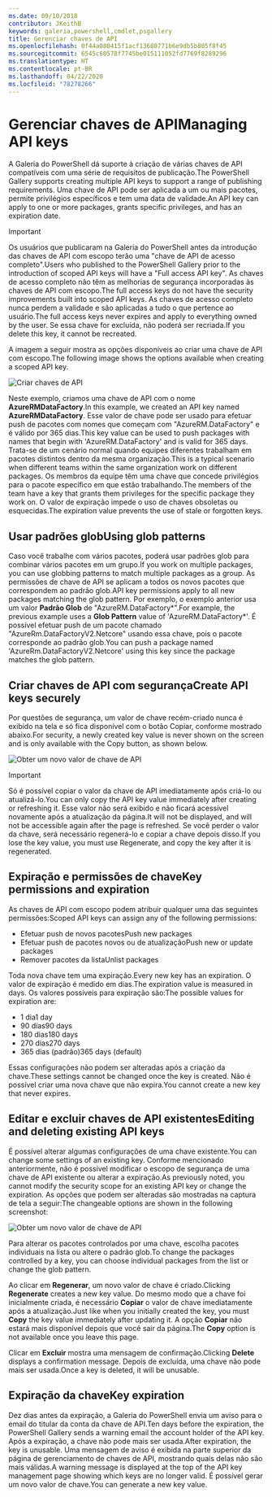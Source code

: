 ```yaml
---
ms.date: 09/10/2018
contributor: JKeithB
keywords: galeria,powershell,cmdlet,psgallery
title: Gerenciar chaves de API
ms.openlocfilehash: 0f44a080415f1acf13680771b6e9db5b805f8f45
ms.sourcegitcommit: 6545c60578f7745be015111052fd7769f8289296
ms.translationtype: HT
ms.contentlocale: pt-BR
ms.lasthandoff: 04/22/2020
ms.locfileid: "78278266"
---
```

# <a name="managing-api-keys"></a><span data-ttu-id="9a8a4-103">Gerenciar chaves de API</span><span class="sxs-lookup"><span data-stu-id="9a8a4-103">Managing API keys</span></span>

<span data-ttu-id="9a8a4-104">A Galeria do PowerShell dá suporte à criação de várias chaves de API compatíveis com uma série de requisitos de publicação.</span><span class="sxs-lookup"><span data-stu-id="9a8a4-104">The PowerShell Gallery supports creating multiple API keys to support a range of publishing requirements.</span></span> <span data-ttu-id="9a8a4-105">Uma chave de API pode ser aplicada a um ou mais pacotes, permite privilégios específicos e tem uma data de validade.</span><span class="sxs-lookup"><span data-stu-id="9a8a4-105">An API key can apply to one or more packages, grants specific privileges, and has an expiration date.</span></span>

> [!IMPORTANT]
> <span data-ttu-id="9a8a4-106">Os usuários que publicaram na Galeria do PowerShell antes da introdução das chaves de API com escopo terão uma "chave de API de acesso completo".</span><span class="sxs-lookup"><span data-stu-id="9a8a4-106">Users who published to the PowerShell Gallery prior to the introduction of scoped API keys will have a "Full access API key".</span></span> <span data-ttu-id="9a8a4-107">As chaves de acesso completo não têm as melhorias de segurança incorporadas às chaves de API com escopo.</span><span class="sxs-lookup"><span data-stu-id="9a8a4-107">The full access keys do not have the security improvements built into scoped API keys.</span></span> <span data-ttu-id="9a8a4-108">As chaves de acesso completo nunca perdem a validade e são aplicadas a tudo o que pertence ao usuário.</span><span class="sxs-lookup"><span data-stu-id="9a8a4-108">The full access keys never expires and apply to everything owned by the user.</span></span> <span data-ttu-id="9a8a4-109">Se essa chave for excluída, não poderá ser recriada.</span><span class="sxs-lookup"><span data-stu-id="9a8a4-109">If you delete this key, it cannot be recreated.</span></span>

<span data-ttu-id="9a8a4-110">A imagem a seguir mostra as opções disponíveis ao criar uma chave de API com escopo.</span><span class="sxs-lookup"><span data-stu-id="9a8a4-110">The following image shows the options available when creating a scoped API key.</span></span>

![Criar chaves de API](media/creating-APIkeys/PSGallery_KeyScoped.png)

<span data-ttu-id="9a8a4-112">Neste exemplo, criamos uma chave de API com o nome **AzureRMDataFactory**.</span><span class="sxs-lookup"><span data-stu-id="9a8a4-112">In this example, we created an API key named **AzureRMDataFactory**.</span></span> <span data-ttu-id="9a8a4-113">Esse valor de chave pode ser usado para efetuar push de pacotes com nomes que começam com "AzureRM.DataFactory" e é válido por 365 dias.</span><span class="sxs-lookup"><span data-stu-id="9a8a4-113">This key value can be used to push packages with names that begin with 'AzureRM.DataFactory' and is valid for 365 days.</span></span> <span data-ttu-id="9a8a4-114">Trata-se de um cenário normal quando equipes diferentes trabalham em pacotes distintos dentro da mesma organização.</span><span class="sxs-lookup"><span data-stu-id="9a8a4-114">This is a typical scenario when different teams within the same organization work on different packages.</span></span> <span data-ttu-id="9a8a4-115">Os membros da equipe têm uma chave que concede privilégios para o pacote específico em que estão trabalhando.</span><span class="sxs-lookup"><span data-stu-id="9a8a4-115">The members of the team have a key that grants them privileges for the specific package they work on.</span></span>
<span data-ttu-id="9a8a4-116">O valor de expiração impede o uso de chaves obsoletas ou esquecidas.</span><span class="sxs-lookup"><span data-stu-id="9a8a4-116">The expiration value prevents the use of stale or forgotten keys.</span></span>

## <a name="using-glob-patterns"></a><span data-ttu-id="9a8a4-117">Usar padrões glob</span><span class="sxs-lookup"><span data-stu-id="9a8a4-117">Using glob patterns</span></span>

<span data-ttu-id="9a8a4-118">Caso você trabalhe com vários pacotes, poderá usar padrões glob para combinar vários pacotes em um grupo.</span><span class="sxs-lookup"><span data-stu-id="9a8a4-118">If you work on multiple packages, you can use globbing patterns to match multiple packages as a group.</span></span> <span data-ttu-id="9a8a4-119">As permissões de chave de API se aplicam a todos os novos pacotes que correspondem ao padrão glob.</span><span class="sxs-lookup"><span data-stu-id="9a8a4-119">API key permissions apply to all new packages matching the glob pattern.</span></span> <span data-ttu-id="9a8a4-120">Por exemplo, o exemplo anterior usa um valor **Padrão Glob** de "AzureRM.DataFactory\*".</span><span class="sxs-lookup"><span data-stu-id="9a8a4-120">For example, the previous example uses a **Glob Pattern** value of 'AzureRM.DataFactory\*'.</span></span> <span data-ttu-id="9a8a4-121">É possível efetuar push de um pacote chamado "AzureRm.DataFactoryV2.Netcore" usando essa chave, pois o pacote corresponde ao padrão glob.</span><span class="sxs-lookup"><span data-stu-id="9a8a4-121">You can push a package named 'AzureRm.DataFactoryV2.Netcore' using this key since the package matches the glob pattern.</span></span>

## <a name="create-api-keys-securely"></a><span data-ttu-id="9a8a4-122">Criar chaves de API com segurança</span><span class="sxs-lookup"><span data-stu-id="9a8a4-122">Create API keys securely</span></span>

<span data-ttu-id="9a8a4-123">Por questões de segurança, um valor de chave recém-criado nunca é exibido na tela e só fica disponível com o botão Copiar, conforme mostrado abaixo.</span><span class="sxs-lookup"><span data-stu-id="9a8a4-123">For security, a newly created key value is never shown on the screen and is only available with the Copy button, as shown below.</span></span>

![Obter um novo valor de chave de API](media/creating-APIkeys/PSGallery_CopyCreatedKey.png)

> [!IMPORTANT]
> <span data-ttu-id="9a8a4-125">Só é possível copiar o valor da chave de API imediatamente após criá-lo ou atualizá-lo.</span><span class="sxs-lookup"><span data-stu-id="9a8a4-125">You can only copy the API key value immediately after creating or refreshing it.</span></span> <span data-ttu-id="9a8a4-126">Esse valor não será exibido e não ficará acessível novamente após a atualização da página.</span><span class="sxs-lookup"><span data-stu-id="9a8a4-126">It will not be displayed, and will not be accessible again after the page is refreshed.</span></span> <span data-ttu-id="9a8a4-127">Se você perder o valor da chave, será necessário regenerá-lo e copiar a chave depois disso.</span><span class="sxs-lookup"><span data-stu-id="9a8a4-127">If you lose the key value, you must use Regenerate, and copy the key after it is regenerated.</span></span>

## <a name="key-permissions-and-expiration"></a><span data-ttu-id="9a8a4-128">Expiração e permissões de chave</span><span class="sxs-lookup"><span data-stu-id="9a8a4-128">Key permissions and expiration</span></span>

<span data-ttu-id="9a8a4-129">As chaves de API com escopo podem atribuir qualquer uma das seguintes permissões:</span><span class="sxs-lookup"><span data-stu-id="9a8a4-129">Scoped API keys can assign any of the following permissions:</span></span>

- <span data-ttu-id="9a8a4-130">Efetuar push de novos pacotes</span><span class="sxs-lookup"><span data-stu-id="9a8a4-130">Push new packages</span></span>
- <span data-ttu-id="9a8a4-131">Efetuar push de pacotes novos ou de atualização</span><span class="sxs-lookup"><span data-stu-id="9a8a4-131">Push new or update packages</span></span>
- <span data-ttu-id="9a8a4-132">Remover pacotes da lista</span><span class="sxs-lookup"><span data-stu-id="9a8a4-132">Unlist packages</span></span>

<span data-ttu-id="9a8a4-133">Toda nova chave tem uma expiração.</span><span class="sxs-lookup"><span data-stu-id="9a8a4-133">Every new key has an expiration.</span></span> <span data-ttu-id="9a8a4-134">O valor de expiração é medido em dias.</span><span class="sxs-lookup"><span data-stu-id="9a8a4-134">The expiration value is measured in days.</span></span> <span data-ttu-id="9a8a4-135">Os valores possíveis para expiração são:</span><span class="sxs-lookup"><span data-stu-id="9a8a4-135">The possible values for expiration are:</span></span>

- <span data-ttu-id="9a8a4-136">1 dia</span><span class="sxs-lookup"><span data-stu-id="9a8a4-136">1 day</span></span>
- <span data-ttu-id="9a8a4-137">90 dias</span><span class="sxs-lookup"><span data-stu-id="9a8a4-137">90 days</span></span>
- <span data-ttu-id="9a8a4-138">180 dias</span><span class="sxs-lookup"><span data-stu-id="9a8a4-138">180 days</span></span>
- <span data-ttu-id="9a8a4-139">270 dias</span><span class="sxs-lookup"><span data-stu-id="9a8a4-139">270 days</span></span>
- <span data-ttu-id="9a8a4-140">365 dias (padrão)</span><span class="sxs-lookup"><span data-stu-id="9a8a4-140">365 days (default)</span></span>

<span data-ttu-id="9a8a4-141">Essas configurações não podem ser alteradas após a criação da chave.</span><span class="sxs-lookup"><span data-stu-id="9a8a4-141">These settings cannot be changed once the key is created.</span></span> <span data-ttu-id="9a8a4-142">Não é possível criar uma nova chave que não expira.</span><span class="sxs-lookup"><span data-stu-id="9a8a4-142">You cannot create a new key that never expires.</span></span>

## <a name="editing-and-deleting-existing-api-keys"></a><span data-ttu-id="9a8a4-143">Editar e excluir chaves de API existentes</span><span class="sxs-lookup"><span data-stu-id="9a8a4-143">Editing and deleting existing API keys</span></span>

<span data-ttu-id="9a8a4-144">É possível alterar algumas configurações de uma chave existente.</span><span class="sxs-lookup"><span data-stu-id="9a8a4-144">You can change some settings of an existing key.</span></span> <span data-ttu-id="9a8a4-145">Conforme mencionado anteriormente, não é possível modificar o escopo de segurança de uma chave de API existente ou alterar a expiração.</span><span class="sxs-lookup"><span data-stu-id="9a8a4-145">As previously noted, you cannot modify the security scope for an existing API key or change the expiration.</span></span> <span data-ttu-id="9a8a4-146">As opções que podem ser alteradas são mostradas na captura de tela a seguir:</span><span class="sxs-lookup"><span data-stu-id="9a8a4-146">The changeable options are shown in the following screenshot:</span></span>

![Obter um novo valor de chave de API](media/creating-APIkeys/PSGallery_EditAPIKey.png)

<span data-ttu-id="9a8a4-148">Para alterar os pacotes controlados por uma chave, escolha pacotes individuais na lista ou altere o padrão glob.</span><span class="sxs-lookup"><span data-stu-id="9a8a4-148">To change the packages controlled by a key, you can choose individual packages from the list or change the glob pattern.</span></span>

<span data-ttu-id="9a8a4-149">Ao clicar em **Regenerar**, um novo valor de chave é criado.</span><span class="sxs-lookup"><span data-stu-id="9a8a4-149">Clicking **Regenerate** creates a new key value.</span></span> <span data-ttu-id="9a8a4-150">Do mesmo modo que a chave foi inicialmente criada, é necessário **Copiar** o valor de chave imediatamente após a atualização.</span><span class="sxs-lookup"><span data-stu-id="9a8a4-150">Just like when you initially created the key, you must **Copy** the key value immediately after updating it.</span></span> <span data-ttu-id="9a8a4-151">A opção **Copiar** não estará mais disponível depois que você sair da página.</span><span class="sxs-lookup"><span data-stu-id="9a8a4-151">The **Copy** option is not available once you leave this page.</span></span>

<span data-ttu-id="9a8a4-152">Clicar em **Excluir** mostra uma mensagem de confirmação.</span><span class="sxs-lookup"><span data-stu-id="9a8a4-152">Clicking **Delete** displays a confirmation message.</span></span> <span data-ttu-id="9a8a4-153">Depois de excluída, uma chave não pode mais ser usada.</span><span class="sxs-lookup"><span data-stu-id="9a8a4-153">Once a key is deleted, it will be unusable.</span></span>

## <a name="key-expiration"></a><span data-ttu-id="9a8a4-154">Expiração da chave</span><span class="sxs-lookup"><span data-stu-id="9a8a4-154">Key expiration</span></span>

<span data-ttu-id="9a8a4-155">Dez dias antes da expiração, a Galeria do PowerShell envia um aviso para o email do titular da conta da chave de API.</span><span class="sxs-lookup"><span data-stu-id="9a8a4-155">Ten days before the expiration, the PowerShell Gallery sends a warning email the account holder of the API key.</span></span> <span data-ttu-id="9a8a4-156">Após a expiração, a chave não pode mais ser usada.</span><span class="sxs-lookup"><span data-stu-id="9a8a4-156">After expiration, the key is unusable.</span></span> <span data-ttu-id="9a8a4-157">Uma mensagem de aviso é exibida na parte superior da página de gerenciamento de chaves de API, mostrando quais delas não são mais válidas.</span><span class="sxs-lookup"><span data-stu-id="9a8a4-157">A warning message is displayed at the top of the API key management page showing which keys are no longer valid.</span></span> <span data-ttu-id="9a8a4-158">É possível gerar um novo valor de chave.</span><span class="sxs-lookup"><span data-stu-id="9a8a4-158">You can generate a new key value.</span></span>
